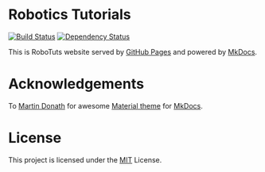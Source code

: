 # Robotics Tutorials
[![Build Status](https://travis-ci.org/robotuts/robotuts.github.io.svg?branch=source)](https://travis-ci.org/robotuts/robotuts.github.io)
[![Dependency Status](https://gemnasium.com/badges/github.com/robotuts/robotuts.github.io.svg)](https://gemnasium.com/github.com/robotuts/robotuts.github.io)

This is RoboTuts website served by [GitHub Pages][gh-pages] and powered by
[MkDocs][mkdocs].

[gh-pages]: https://pages.github.com/
[mkdocs]: http://mkdocs.org/

# Acknowledgements

To [Martin Donath][squidfunk] for awesome [Material theme][mkdocs-material] for
[MkDocs][mkdocs].

[mkdocs-material]: https://github.com/squidfunk/mkdocs-material
[squidfunk]: https://github.com/squidfunk

# License

This project is licensed under the [MIT](LICENSE) License.